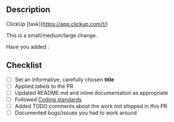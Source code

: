 ## Description
ClickUp [task](https://app.clickup.com/t/<!--replace comment with task id-->)
<!--link to issue or description: Issue #-->
<!--What functionality does this add/problem does this fix?-->

This is a <!--choose one: --> small/medium/large  change.
<!-- add advice on what files to start the review with, where complex code is -->

<!-- uncomment below if it's true -->
<!--
This PR part of a larger effort:
  - --> <!-- describe what will be addressed in separate PRs -->

Have you added <!--keep relevant items-->:


## Checklist
- [ ] Set an informative, carefully chosen **title**
- [ ] Applied *labels* to the PR
- [ ] Updated README.md and inline documentation as appropriate
- [ ] Followed [Coding standards](https://github.com/predictionmachine/pm-coding-template#code-contents)
- [ ] Added TODO comments about the work not shipped in this PR
- [ ] Documented bugs/issues you had to work around

<!-- version 0.4.0 -->
<!-- based on https://github.com/predictionmachine/pm-coding-template/blob/main/.github/pull_request_template.md -->
